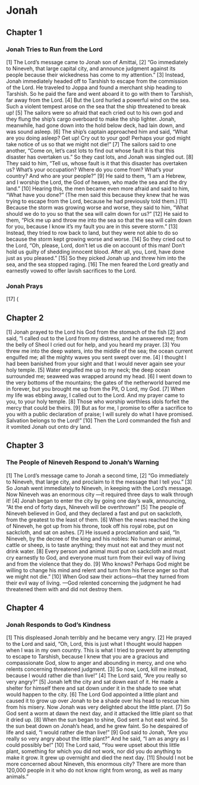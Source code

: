 # Jonah

## Chapter 1 <!-- scripture:1 -->


### Jonah Tries to Run from the Lord

[1] The Lord’s message came to Jonah son of Amittai,
[2] “Go immediately to Nineveh, that large capital city, and announce judgment against its people because their wickedness has come to my attention.”
[3] Instead, Jonah immediately headed off to Tarshish to escape from the commission of the Lord. He traveled to Joppa and found a merchant ship heading to Tarshish. So he paid the fare and went aboard it to go with them to Tarshish, far away from the Lord.
[4] But the Lord hurled a powerful wind on the sea. Such a violent tempest arose on the sea that the ship threatened to break up!
[5] The sailors were so afraid that each cried out to his own god and they flung the ship’s cargo overboard to make the ship lighter. Jonah, meanwhile, had gone down into the hold below deck, had lain down, and was sound asleep.
[6] The ship’s captain approached him and said, “What are you doing asleep? Get up! Cry out to your god! Perhaps your god might take notice of us so that we might not die!”
[7] The sailors said to one another, “Come on, let’s cast lots to find out whose fault it is that this disaster has overtaken us.” So they cast lots, and Jonah was singled out.
[8] They said to him, “Tell us, whose fault is it that this disaster has overtaken us? What’s your occupation? Where do you come from? What’s your country? And who are your people?”
[9] He said to them, “I am a Hebrew, and I worship the Lord, the God of heaven, who made the sea and the dry land.”
[10] Hearing this, the men became even more afraid and said to him, “What have you done?” (The men said this because they knew that he was trying to escape from the Lord, because he had previously told them.)
[11] Because the storm was growing worse and worse, they said to him, “What should we do to you so that the sea will calm down for us?”
[12] He said to them, “Pick me up and throw me into the sea so that the sea will calm down for you, because I know it’s my fault you are in this severe storm.”
[13] Instead, they tried to row back to land, but they were not able to do so because the storm kept growing worse and worse.
[14] So they cried out to the Lord, “Oh, please, Lord, don’t let us die on account of this man! Don’t hold us guilty of shedding innocent blood. After all, you, Lord, have done just as you pleased.”
[15] So they picked Jonah up and threw him into the sea, and the sea stopped raging.
[16] The men feared the Lord greatly and earnestly vowed to offer lavish sacrifices to the Lord.

### Jonah Prays

[17] (

## Chapter 2 <!-- scripture:2 -->

[1] Jonah prayed to the Lord his God from the stomach of the fish
[2] and said,
“I called out to the Lord from my distress,
and he answered me;
from the belly of Sheol I cried out for help,
and you heard my prayer.
[3] You threw me into the deep waters,
into the middle of the sea;
the ocean current engulfed me;
all the mighty waves you sent swept over me.
[4] I thought I had been banished from your sight
and that I would never again see your holy temple.
[5] Water engulfed me up to my neck;
the deep ocean surrounded me;
seaweed was wrapped around my head.
[6] I went down to the very bottoms of the mountains;
the gates of the netherworld barred me in forever,
but you brought me up from the Pit, O Lord, my God.
[7] When my life was ebbing away, I called out to the Lord.
And my prayer came to you, to your holy temple.
[8] Those who worship worthless idols forfeit the mercy that could be theirs.
[9] But as for me, I promise to offer a sacrifice to you with a public declaration of praise;
I will surely do what I have promised.
Salvation belongs to the Lord!”
[10] Then the Lord commanded the fish and it vomited Jonah out onto dry land.

## Chapter 3 <!-- scripture:3 -->


### The People of Nineveh Respond to Jonah’s Warning

[1] The Lord’s message came to Jonah a second time,
[2] “Go immediately to Nineveh, that large city, and proclaim to it the message that I tell you.”
[3] So Jonah went immediately to Nineveh, in keeping with the Lord’s message. Now Nineveh was an enormous city —it required three days to walk through it!
[4] Jonah began to enter the city by going one day’s walk, announcing, “At the end of forty days, Nineveh will be overthrown!”
[5] The people of Nineveh believed in God, and they declared a fast and put on sackcloth, from the greatest to the least of them.
[6] When the news reached the king of Nineveh, he got up from his throne, took off his royal robe, put on sackcloth, and sat on ashes.
[7] He issued a proclamation and said, “In Nineveh, by the decree of the king and his nobles: No human or animal, cattle or sheep, is to taste anything; they must not eat and they must not drink water.
[8] Every person and animal must put on sackcloth and must cry earnestly to God, and everyone must turn from their evil way of living and from the violence that they do.
[9] Who knows? Perhaps God might be willing to change his mind and relent and turn from his fierce anger so that we might not die.”
[10] When God saw their actions—that they turned from their evil way of living. —God relented concerning the judgment he had threatened them with and did not destroy them.

## Chapter 4 <!-- scripture:4 -->


### Jonah Responds to God’s Kindness

[1] This displeased Jonah terribly and he became very angry.
[2] He prayed to the Lord and said, “Oh, Lord, this is just what I thought would happen when I was in my own country. This is what I tried to prevent by attempting to escape to Tarshish, because I knew that you are a gracious and compassionate God, slow to anger and abounding in mercy, and one who relents concerning threatened judgment.
[3] So now, Lord, kill me instead, because I would rather die than live!”
[4] The Lord said, “Are you really so very angry?”
[5] Jonah left the city and sat down east of it. He made a shelter for himself there and sat down under it in the shade to see what would happen to the city.
[6] The Lord God appointed a little plant and caused it to grow up over Jonah to be a shade over his head to rescue him from his misery. Now Jonah was very delighted about the little plant.
[7] So God sent a worm at dawn the next day, and it attacked the little plant so that it dried up.
[8] When the sun began to shine, God sent a hot east wind. So the sun beat down on Jonah’s head, and he grew faint. So he despaired of life and said, “I would rather die than live!”
[9] God said to Jonah, “Are you really so very angry about the little plant?” And he said, “I am as angry as I could possibly be!”
[10] The Lord said, “You were upset about this little plant, something for which you did not work, nor did you do anything to make it grow. It grew up overnight and died the next day.
[11] Should I not be more concerned about Nineveh, this enormous city? There are more than 120,000 people in it who do not know right from wrong, as well as many animals.”
